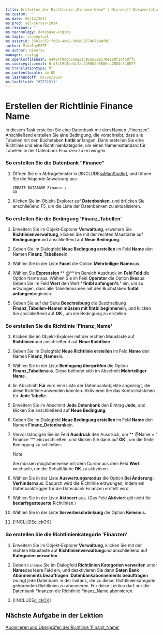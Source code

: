 ```yaml
---
title: Erstellen der Richtlinie „Finance Name“ | Microsoft-Dokumentation
ms.custom: ''
ms.date: 06/13/2017
ms.prod: sql-server-2014
ms.reviewer: ''
ms.technology: database-engine
ms.topic: conceptual
ms.assetid: 56b2c852-fd69-4cd2-9b5d-977467b94fd9
author: MikeRayMSFT
ms.author: mikeray
manager: craigg
ms.openlocfilehash: a4484f9ccb76ea31c95a5392570e18df2c4b0ff5
ms.sourcegitcommit: 6fd8c1914de4c7ac24900fe388ecc7883c740077
ms.translationtype: MT
ms.contentlocale: de-DE
ms.lasthandoff: 04/26/2020
ms.locfileid: "67792911"
---
```

# <a name="create-the-finance-name-policy"></a>Erstellen der Richtlinie Finance Name
   In diesem Task erstellen Sie eine Datenbank mit dem Namen „Finanzen“. Anschließend erstellen Sie eine Bedingung, die vorschreibt, dass alle Tabellen mit den Buchstaben **fintbl** anfangen. Dann erstellen Sie eine Richtlinie und eine Richtlinienkategorie, um einen Namensstandard für Tabellen in der Datenbank Finanzen zu erzwingen.  
  
### <a name="to-create-the-finance-database"></a>So erstellen Sie die Datenbank "Finance"  
  
1.  Öffnen Sie ein Abfragefenster in [!INCLUDE[ssManStudio](../../includes/ssmanstudio-md.md)], und führen Sie die folgende Anweisung aus:  
  
    ```  
    CREATE DATABASE Finance ;  
    GO  
    ```  
  
2.  Klicken Sie im Objekt-Explorer auf **Datenbanken**, und drücken Sie anschließend F5, um die Liste der Datenbanken zu aktualisieren.  
  
### <a name="to-create-the-finance-tables-condition"></a>So erstellen Sie die Bedingung 'Finanz_Tabellen'  
  
1.  Erweitern Sie im Objekt-Explorer **Verwaltung**, erweitern Sie **Richtlinienverwaltung**, klicken Sie mit der rechten Maustaste auf **Bedingungen**und anschließend auf **Neue Bedingung**.  
  
2.  Geben Sie im Dialogfeld **Neue Bedingung erstellen** im Feld **Name** den Namen **Finanz_Tabellen**ein.  
  
3.  Wählen Sie in der Liste **Facet** die Option **Mehrteiliger Name**aus.  
  
4.  Wählen Sie **Expression** ** \@** im Bereich Ausdruck im **Feld Feld** die Option Name aus. Wählen Sie im Feld **Operator** die Option **like**aus. Geben Sie im Feld **Wert** den Wert **' fintbl anfangen% '** ein, um zu erzwingen, dass alle Tabellennamen mit den Buchstaben **fintbl anfangen**beginnen.  
  
5.  Geben Sie auf der Seite **Beschreibung** die Beschreibung **Finanz_Tabellen-Namen müssen mit fintbl beginnen**ein, und klicken Sie anschließend auf **OK** , um die Bedingung zu erstellen.  
  
### <a name="to-create-the-finance-name-policy"></a>So erstellen Sie die Richtlinie 'Finanz_Name'  
  
1.  Klicken Sie im Objekt-Explorer mit der rechten Maustaste auf **Richtlinien**und anschließend auf **Neue Richtlinie**.  
  
2.  Geben Sie im Dialogfeld **Neue Richtlinie erstellen** im Feld **Name** den Namen **Finanz_Name**ein.  
  
3.  Wählen Sie in der Liste **Bedingung überprüfen** die Option **Finanz_Tabellen**aus. Diese befindet sich im Abschnitt **Mehrteiliger Name** .  
  
4.  Im Abschnitt **Für** wird eine Liste der Datenbankobjekte angezeigt, die diese Richtlinie anwenden könnten. Aktivieren Sie das Kontrollkästchen für **Jede Tabelle**.  
  
5.  Erweitern Sie im Abschnitt **Jede Datenbank** den Eintrag **Jede**, und klicken Sie anschließend auf **Neue Bedingung**.  
  
6.  Geben Sie im Dialogfeld **Neue Bedingung erstellen** im Feld **Name** den Namen **Finanz_Datenbank**ein.  
  
7.  Vervollständigen Sie im Feld **Ausdruck** den Ausdruck, um ** \@Name = ' Finance '** einzuschließen, und klicken Sie dann auf **OK** , um die Seite Bedingung zu schließen.  
  
    > [!NOTE]  
    >  Sie müssen möglicherweise mit dem Cursor aus dem Feld **Wert** wechseln, um die Schaltfläche **OK** zu aktivieren.  
  
8.  Wählen Sie in der Liste **Auswertungsmodus** die Option **Bei Änderung: Verhindern**aus. Dadurch wird die Richtlinie erzwungen, indem ein Datenbanktrigger für die Datenbank Finanzen erstellt wird.  
  
9. Wählen Sie in der Liste **Aktiviert** aus. (Das Feld **Aktiviert** gilt nicht für **bedarfsgesteuerte** Richtlinien.)  
  
10. Wählen Sie in der Liste **Serverbeschränkung** die Option **Keine**aus.  
  
11. [!INCLUDE[clickOK](../../includes/clickok-md.md)]  
  
### <a name="to-create-the-finance-policy-category"></a>So erstellen Sie die Richtlinienkategorie 'Finanzen'  
  
1.  Erweitern Sie im Objekt-Explorer **Verwaltung**, klicken Sie mit der rechten Maustaste auf **Richtlinienverwaltung**und anschließend auf **Kategorien verwalten**.  
  
2.  Geben `Finance` Sie im Dialogfeld **Richtlinien Kategorien verwalten** unter **Name**das leere Feld ein, und deaktivieren Sie dann **Daten Bank Abonnements beauftragen**. **Datenbankabonnements beauftragen** zwingt jede Datenbank in der Instanz, die zu dieser Richtlinienkategorie gehörenden Richtlinien zu abonnieren. Für diese Lektion darf nur die Datenbank Finanzen die Richtlinie Finanz_Name abonnieren.  
  
3.  [!INCLUDE[clickOK](../../includes/clickok-md.md)]  
  
## <a name="next-task-in-lesson"></a>Nächste Aufgabe in der Lektion  
 [Abonnieren und Überprüfen der Richtlinie 'Finanz_Name'](lesson-2-2-subscribe-to-and-check-the-finance-name-policy.md)  
  
  
